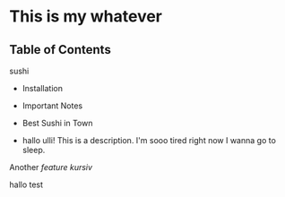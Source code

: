 This is my whatever
=====================

## Table of Contents
sushi
- Installation
- Important Notes
- Best Sushi in Town

- hallo ulli!
This is a description. I'm sooo tired right now I wanna go to sleep.

Another _feature_
*kursiv*


hallo test

